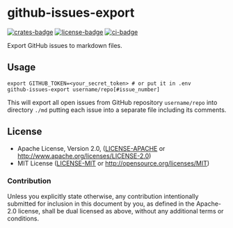 # github-issues-export

[![crates-badge]][crates-url]
[![license-badge]][license]
[![ci-badge]][ci-url]

[crates-badge]: https://img.shields.io/crates/v/github-issues-export.svg
[crates-url]: https://crates.io/crates/github-issues-export
[license-badge]: https://img.shields.io/crates/l/github-issues-export.svg
[license]: #license
[ci-badge]: https://github.com/boxdot/github-issues-export-rs/actions/workflows/rust.yml/badge.svg
[ci-url]:https://github.com/boxdot/github-issues-export-rs/actions/workflows/rust.yml

Export GitHub issues to markdown files.

## Usage

```shell
export GITHUB_TOKEN=<your_secret_token> # or put it in .env
github-issues-export username/repo[#issue_number]
```

This will export all open issues from GitHub repository `username/repo` into directory `./md`
putting each issue into a separate file including its comments.

## License

 * Apache License, Version 2.0, ([LICENSE-APACHE](LICENSE-APACHE) or
   http://www.apache.org/licenses/LICENSE-2.0)
 * MIT License ([LICENSE-MIT](LICENSE-MIT) or
   http://opensource.org/licenses/MIT)

### Contribution

Unless you explicitly state otherwise, any contribution intentionally submitted
for inclusion in this document by you, as defined in the Apache-2.0 license,
shall be dual licensed as above, without any additional terms or conditions.

